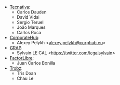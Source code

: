 - [Tecnativa](https://www.tecnativa.com):
  - Carlos Dauden
  - David Vidal
  - Sergio Teruel
  - João Marques
  - Carlos Roca
- [CorporateHub](https://corporatehub.eu/):
  - Alexey Pelykh \<<alexey.pelykh@corphub.eu>\>
- [GRAP](http://www.grap.coop/):
  - Sylvain LE GAL \<<https://twitter.com/legalsylvain>\>
- [FactorLibre](https://factorlibre.com/):
  - Juan Carlos Bonilla
- [Trobz](https://trobz.com/):
  - Tris Doan
  - Chau Le
